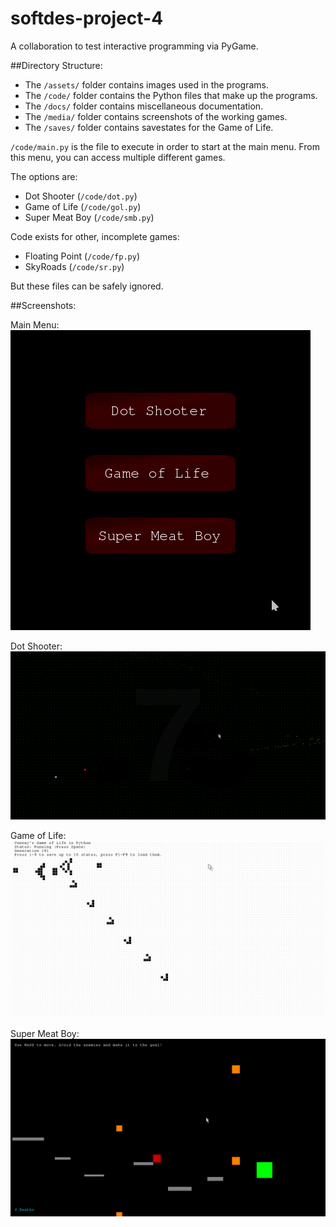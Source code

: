 softdes-project-4
=================

A collaboration to test interactive programming via PyGame.

##Directory Structure:

* The `/assets/` folder contains images used in the programs.
* The `/code/` folder contains the Python files that make up the programs.
* The `/docs/` folder contains miscellaneous documentation.
* The `/media/` folder contains screenshots of the working games.
* The `/saves/` folder contains savestates for the Game of Life.

`/code/main.py` is the file to execute in order to start at the main menu. From this menu, you can access multiple different games.

The options are:
* Dot Shooter (`/code/dot.py`)
* Game of Life (`/code/gol.py`)
* Super Meat Boy (`/code/smb.py`)

Code exists for other, incomplete games:
* Floating Point (`/code/fp.py`)
* SkyRoads (`/code/sr.py`)

But these files can be safely ignored.

##Screenshots:

Main Menu:
![Main Menu](https://raw.githubusercontent.com/joeylmaalouf/softdes-project-4/master/media/main.png)

Dot Shooter:
![Dot Shooter](https://raw.githubusercontent.com/joeylmaalouf/softdes-project-4/master/media/dot.png)

Game of Life:
![Game of Life](https://raw.githubusercontent.com/joeylmaalouf/softdes-project-4/master/media/gol.png)

Super Meat Boy:
![Super Meat Boy](https://raw.githubusercontent.com/joeylmaalouf/softdes-project-4/master/media/smb.png)
